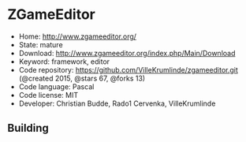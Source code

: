 # ZGameEditor

- Home: http://www.zgameeditor.org/
- State: mature
- Download: http://www.zgameeditor.org/index.php/Main/Download
- Keyword: framework, editor
- Code repository: https://github.com/VilleKrumlinde/zgameeditor.git (@created 2015, @stars 67, @forks 13)
- Code language: Pascal
- Code license: MIT
- Developer: Christian Budde, Rado1 Cervenka, VilleKrumlinde

## Building
